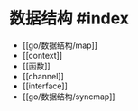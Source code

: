 # 数据结构 #index 

- [[go/数据结构/map]]
- [[context]]
- [[函数]]
- [[channel]]
- [[interface]]
- [[go/数据结构/syncmap]]